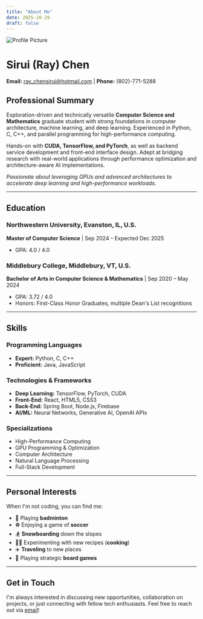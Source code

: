 ```yaml
---
title: "About Me"
date: 2025-10-29
draft: false
---
```


![Profile Picture](/images/personal_image.jpg)

# Sirui (Ray) Chen

**Email:** ray_chensirui@hotmail.com | **Phone:** (802)-771-5288

## Professional Summary

Exploration-driven and technically versatile **Computer Science and Mathematics** graduate student with strong foundations in computer architecture, machine learning, and deep learning. Experienced in Python, C, C++, and parallel programming for high-performance computing. 

Hands-on with **CUDA, TensorFlow, and PyTorch**, as well as backend service development and front-end interface design. Adept at bridging research with real-world applications through performance optimization and architecture-aware AI implementations. 

*Passionate about leveraging GPUs and advanced architectures to accelerate deep learning and high-performance workloads.*

---

## Education

### Northwestern University, Evanston, IL, U.S.
**Master of Computer Science** | Sep 2024 – Expected Dec 2025
- GPA: 4.0 / 4.0

### Middlebury College, Middlebury, VT, U.S.
**Bachelor of Arts in Computer Science & Mathematics** | Sep 2020 – May 2024
- GPA: 3.72 / 4.0
- Honors: First-Class Honor Graduates, multiple Dean's List recognitions

---

## Skills

### Programming Languages
- **Expert:** Python, C, C++
- **Proficient:** Java, JavaScript

### Technologies & Frameworks
- **Deep Learning:** TensorFlow, PyTorch, CUDA
- **Front-End:** React, HTML5, CSS3
- **Back-End:** Spring Boot, Node.js, Firebase
- **AI/ML:** Neural Networks, Generative AI, OpenAI APIs

### Specializations
- High-Performance Computing
- GPU Programming & Optimization
- Computer Architecture
- Natural Language Processing
- Full-Stack Development

---

## Personal Interests

When I'm not coding, you can find me:
- 🏸 Playing **badminton**
- ⚽ Enjoying a game of **soccer**
- 🏂 **Snowboarding** down the slopes
- 👨‍🍳 Experimenting with new recipes (**cooking**)
- ✈️ **Traveling** to new places
- 🎲 Playing strategic **board games**

---

## Get in Touch

I'm always interested in discussing new opportunities, collaboration on projects, or just connecting with fellow tech enthusiasts. Feel free to reach out via [email](mailto:ray_chensirui@hotmail.com)!
